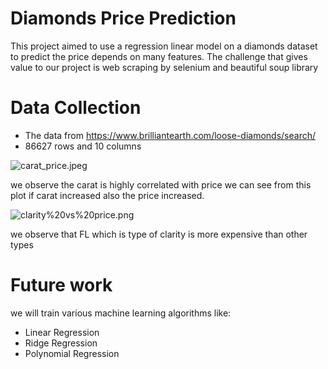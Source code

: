 # Diamonds Price Prediction

This project aimed to use a regression linear model on a diamonds dataset to predict the price depends on many features. The challenge that gives value to our project is web scraping by selenium and beautiful soup library


# Data Collection

- The data from https://www.brilliantearth.com/loose-diamonds/search/ 
- 86627 rows and 10 columns

![carat_price.jpeg](attachment:carat_price.jpeg)

we observe the carat is highly correlated with price 
we can see from this plot if carat increased also the price increased.

![clarity%20vs%20price.png](attachment:clarity%20vs%20price.png)

we observe that FL which is type of clarity is more expensive than other types

# Future work
we will train various machine learning algorithms like:
- Linear Regression
- Ridge Regression 
- Polynomial Regression


```python

```
